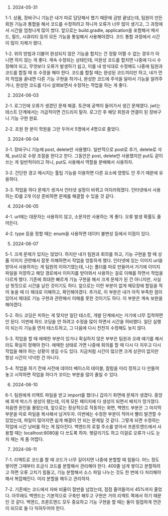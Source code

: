 1. 2024-05-31

1-1. 상품, 장바구니 기능은 내가 따로 담당해서 했기 때문에 금방 끝냈는데, 팀원이 만든 회원 기능과 통합을 해서 코드를 수정하려고 하니까 오류가 너무 많이 생기고, 그 과정에서 시간을 엄청나게 많이 썼다. 앞으로는 build.gradle, application을 포함해서 메서드, 필드, 시큐리티 등의 모든 기능을 통일해서 사용해야겠다. 코드 통합 과정에서 시간이 많이 지체가 됐다.

1-2. 위의 방법과 더불어 완성되지 않은 기능을 합치는 건 정말 어쩔 수 없는 경우가 아니면 하지 않는 게 좋다. 계속 수정되는 상태인데, 미완성 코드를 합치면 나중에 다시 수정해야 되고, 무엇보다 오류가 발생하기 쉽고, 이를 내 방식대로 수정해도 나중에 팀원과 코드를 합칠 때 또 수정을 해야 한다. 코드를 합칠 때는 완성된 코드끼리만 하고, 내가 먼저 작업을 끝내면 다른 기능 구현을 하거나, 완성한 코드에 주석을 달아서 기능을 알려주거나, 완성한 코드를 다시 살펴보면서 수정하는 작업을 하는 게 좋다.



2. 2024-06-03

2-1. 로그인에 오류가 생겼던 문제 해결. 토큰에 공백이 들어가서 생긴 문제였다. jwt는 테스트 단계에서는 가급적이면 건드리지 말자. 로그인 후 해당 회원과 연결이 된 장바구니 기능 구현 완료.

2-2. 조원 한 분이 학원을 그만 두어서 5명에서 4명으로 줄었다.



3. 2024-06-04

3-1. 장바구니 기능에 post, delete만 사용했다. 일반적으로 post로 추가, delete로 삭제, put으로 수량 조절을 한다고 한다. 그동안은 post, delete만 사용했지만 put도 같이 쓰는 게 일반적이라고 하니, put도 사용해서 역할을 분배해서 사용하자.

3-2. 간단한 경고 메시지는 툴팁 기능을 이용하면 다른 요소에 영향도 안 주기 때문에 유용하다.

3-3. 작업을 하다 문제가 생겨서 인터넷 설정이 바뀌고 어지러워졌다. 인터넷에서 사용하는 ID를 2개 이상 준비하면 문제를 해결할 수 있을 것 같다.



4. 2024-06-05

4-1. url에는 대문자는 사용하지 않고, 소문자만 사용하는 게 좋다. 오류 발생 확률도 줄어든다.

4-2. type 등을 정할 때는 enum을 사용하면 데이터 불변성 등에서 이점이 있다.



5. 2024-06-07

5-1. 크게 문제가 있지는 않았다. 하지만 내가 팀원과 회의를 하고, 기능 구현을 할 때 상품 이미지 관련해서 잘못 이해하면서 작업을 엉뚱하게 했다. 인터넷에 있는 이미지 url을 받아서 사용하자는 게 팀원의 이야기였는데, 나는 폴더를 따로 만들어서 거기에 이미지 파일을 저장하고 해당 경로에서 이미지를 받아와서 사용하는 걸로 이해를 하면서 작업을 다르게 했다. 기존에 최대한 빠르게 기능 구현을 해서 크게 문제가 된 건 아니지만, 사실상 헛짓으로 시간을 날린 것이기도 하다. 앞으로는 이런 부분이 없게 메모장에 할일을 적어 놓을 때 더 제대로 이해하고, 확인해야겠다. 추가로, 이 부분은 내가 아직 부족한 점이 있어서 제대로 기능 구현과 관련해서 이해를 못한 것이기도 하다. 이 부분은 계속 보완을 해야겠다.

5-2. 하드 코딩은 피하는 게 맞지만 일단 테스트, 개발 단계에서는 거기에 너무 집착하면 안 된다. 이번에 하드 코딩을 안 하려고 수정을 많이 하면서 시간을 허비했다. 일단 실행이 되는지 기능을 먼저 테스트하고, 그 다음에 다시 천천히 수정해도 늦지 않다.

5-3. 작업을 할 때 애매한 부분이 있거나 확실하지 않은 부부은 팀원과 오래 얘기를 해서라도 확실히 정해야 한다. 애매한 상태로 가면 나중에 회의를 할 때 다시 다 지우고 다시 작업을 해야 하는 상황이 생길 수도 있다. 지금처럼 시간이 많으면 크게 상관이 없지만 항상 시간이 넉넉한 건 아니다.

5-4. 작업을 하기 전에 사전에 데이터 베이스의 테이블, 칼럼을 미리 정하고 다 만들어 놓고 시작하면 작업을 하다가 꼬이는 부분을 많이 줄일 수 있다.



6. 2024-06-10

6-1. 팀원에게 리액트 파일을 받고 import를 했더니 갑자기 화면에 문제가 생겼다. 중앙에 회색 박스가 생성이 됐는데, 이게 모든 페이지에 다 생성이 되면서 배치가 망가졌다. 처음엔 원인을 몰랐는데, 앞으로는 정상적으로 작동하는 화면, 백엔드 부분은 그 마지막 부분을 따로 파일을 복사해서 남겨두자. 이번에는 수정한 부분이 적어서 빨리 발견할 수 있었는데, 파일이 많아지면 쉽게 해결이 안 되는 문제일 것 같다. 그렇게 되면 수정하는 작업에 시간 낭비를 하는 게 많아진다. 백엔드의 로컬 주소를 받아서 프론트엔드에서 사용할 때는 localhost:8080을 다 쓰도록 하자. 헷갈리기도 하고 이걸로 오류가 나도 눈치 채는 게 좀 어렵다.



7. 2024-06-11

7-1. 리액트로 코드를 짤 때 코드가 너무 길어지면 나중에 분할할 때 힘들다. 어느 정도 쌓이면 그때부터 조금식 코드를 분할해서 관리해야 한다. 400줄 넘게 쌓이고 분할하려고 하면 오류 고치기 힘들고, 기능 분할해서 소스 파일 나누는 것도 한 번에 다 처리해야 해서 복잡해진다. 미리 분할을 해두고 관리하자.

7-2. 기존에는 코드에서 자바 비율이 절반을 넘었는데, 점점 줄어들어서 45%까지 줄었다. 아무래도 백엔드는 기본적으로 구축만 해두고 구현은 거의 리액트 쪽에서 하기 때문인 것 같다. 백엔드, 프론트엔드 모두 중요하고 기능 구현을 할 때는 둘이 밀접하게 연관이 되므로 둘 다 익혀두어야 한다.
